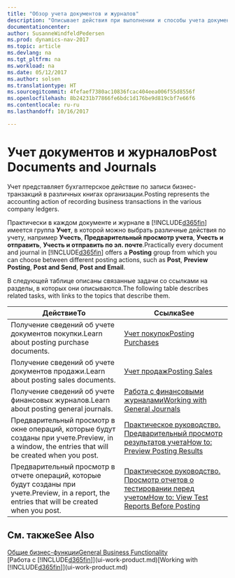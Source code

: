 ```yaml
---
title: "Обзор учета документов и журналов"
description: "Описывает действия при выполнении и способы учета документов и журналов."
documentationcenter: 
author: SusanneWindfeldPedersen
ms.prod: dynamics-nav-2017
ms.topic: article
ms.devlang: na
ms.tgt_pltfrm: na
ms.workload: na
ms.date: 05/12/2017
ms.author: solsen
ms.translationtype: HT
ms.sourcegitcommit: 4fefaef7380ac10836fcac404eea006f55d8556f
ms.openlocfilehash: 8b24231b77866fe6bdc1d176be9d819cbf7e66f6
ms.contentlocale: ru-ru
ms.lasthandoff: 10/16/2017

---
```

# <a name="post-documents-and-journals"></a><span data-ttu-id="5845f-103">Учет документов и журналов</span><span class="sxs-lookup"><span data-stu-id="5845f-103">Post Documents and Journals</span></span>
<span data-ttu-id="5845f-104">Учет представляет бухгалтерское действие по записи бизнес-транзакций в различных книгах организации.</span><span class="sxs-lookup"><span data-stu-id="5845f-104">Posting represents the accounting action of recording business transactions in the various company ledgers.</span></span>

<span data-ttu-id="5845f-105">Практически в каждом документе и журнале в [!INCLUDE[d365fin](includes/d365fin_md.md)] имеется группа **Учет**, в которой можно выбрать различные действия по учету, например **Учесть**, **Предварительный просмотр учета**, **Учесть и отправить**, **Учесть и отправить по эл. почте**.</span><span class="sxs-lookup"><span data-stu-id="5845f-105">Practically every document and journal in [!INCLUDE[d365fin](includes/d365fin_md.md)] offers a **Posting** group from which you can choose between different posting actions, such as **Post**, **Preview Posting**, **Post and Send**, **Post and Email**.</span></span>

<span data-ttu-id="5845f-106">В следующей таблице описаны связанные задачи со ссылками на разделы, в которых они описываются.</span><span class="sxs-lookup"><span data-stu-id="5845f-106">The following table describes related tasks, with links to the topics that describe them.</span></span>

| <span data-ttu-id="5845f-107">Действие</span><span class="sxs-lookup"><span data-stu-id="5845f-107">To</span></span> | <span data-ttu-id="5845f-108">Ссылка</span><span class="sxs-lookup"><span data-stu-id="5845f-108">See</span></span> |
| --- | --- |
| <span data-ttu-id="5845f-109">Получение сведений об учете документов покупки.</span><span class="sxs-lookup"><span data-stu-id="5845f-109">Learn about posting purchase documents.</span></span> |[<span data-ttu-id="5845f-110">Учет покупок</span><span class="sxs-lookup"><span data-stu-id="5845f-110">Posting Purchases</span></span>](ui-post-purchases.md) |
| <span data-ttu-id="5845f-111">Получение сведений об учете документов продажи.</span><span class="sxs-lookup"><span data-stu-id="5845f-111">Learn about posting sales documents.</span></span> |[<span data-ttu-id="5845f-112">Учет продаж</span><span class="sxs-lookup"><span data-stu-id="5845f-112">Posting Sales</span></span>](ui-post-sales.md) |
| <span data-ttu-id="5845f-113">Получение сведений об учете финансовых журналов.</span><span class="sxs-lookup"><span data-stu-id="5845f-113">Learn about posting general journals.</span></span> |[<span data-ttu-id="5845f-114">Работа с финансовыми журналами</span><span class="sxs-lookup"><span data-stu-id="5845f-114">Working with General Journals</span></span>](ui-work-general-journals.md) |
| <span data-ttu-id="5845f-115">Предварительный просмотр в окне операций, которые будут созданы при учете.</span><span class="sxs-lookup"><span data-stu-id="5845f-115">Preview, in a window, the entries that will be created when you post.</span></span> |[<span data-ttu-id="5845f-116">Практическое руководство. Предварительный просмотр результатов учета</span><span class="sxs-lookup"><span data-stu-id="5845f-116">How to: Preview Posting Results</span></span>](ui-how-preview-post-results.md) |
| <span data-ttu-id="5845f-117">Предварительный просмотр в отчете операций, которые будут созданы при учете.</span><span class="sxs-lookup"><span data-stu-id="5845f-117">Preview, in a report, the entries that will be created when you post.</span></span> |[<span data-ttu-id="5845f-118">Практическое руководство. Просмотр отчетов о тестировании перед учетом</span><span class="sxs-lookup"><span data-stu-id="5845f-118">How to: View Test Reports Before Posting</span></span>](ui-how-view-test-reports-posting.md) |

## <a name="see-also"></a><span data-ttu-id="5845f-119">См. также</span><span class="sxs-lookup"><span data-stu-id="5845f-119">See Also</span></span>
[<span data-ttu-id="5845f-120">Общие бизнес-функции</span><span class="sxs-lookup"><span data-stu-id="5845f-120">General Business Functionality</span></span>](ui-across-business-areas.md)  
<span data-ttu-id="5845f-121">[Работа с [!INCLUDE[d365fin](includes/d365fin_md.md)]](ui-work-product.md)</span><span class="sxs-lookup"><span data-stu-id="5845f-121">[Working with [!INCLUDE[d365fin](includes/d365fin_md.md)]](ui-work-product.md)</span></span>


